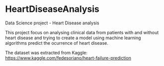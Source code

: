 # HeartDiseaseAnalysis
Data Science project - Heart Disease analysis

This project focus on analysing clinical data from patients with and without heart disease and trying to create a model using machine learning algorithms
predict the ocurrence of heart disease.

The dataset was extracted from Kaggle: https://www.kaggle.com/fedesoriano/heart-failure-prediction

